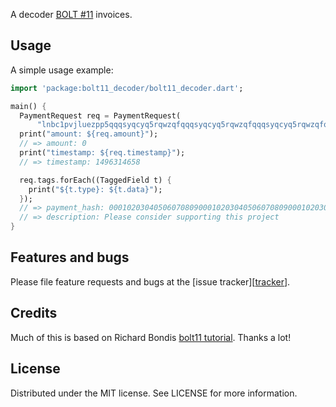 A decoder [BOLT #11](https://github.com/lightningnetwork/lightning-rfc/blob/master/11-payment-encoding.md) invoices.


## Usage

A simple usage example:

```dart
import 'package:bolt11_decoder/bolt11_decoder.dart';

main() {
  PaymentRequest req = PaymentRequest(
      "lnbc1pvjluezpp5qqqsyqcyq5rqwzqfqqqsyqcyq5rqwzqfqqqsyqcyq5rqwzqfqypqdpl2pkx2ctnv5sxxmmwwd5kgetjypeh2ursdae8g6twvus8g6rfwvs8qun0dfjkxaq8rkx3yf5tcsyz3d73gafnh3cax9rn449d9p5uxz9ezhhypd0elx87sjle52x86fux2ypatgddc6k63n7erqz25le42c4u4ecky03ylcqca784w");
  print("amount: ${req.amount}");
  // => amount: 0
  print("timestamp: ${req.timestamp}");
  // => timestamp: 1496314658

  req.tags.forEach((TaggedField t) {
    print("${t.type}: ${t.data}");
  });
  // => payment_hash: 0001020304050607080900010203040506070809000102030405060708090102
  // => description: Please consider supporting this project
}
```

## Features and bugs

Please file feature requests and bugs at the [issue tracker][[tracker](https://github.com/fusion44/dart_bolt11_decoder/issues)].

[tracker]: http://example.com/issues/replaceme

## Credits
Much of this is based on Richard Bondis [bolt11 tutorial](https://github.com/rsbondi/bolt11-tutorial). Thanks a lot!


## License
Distributed under the MIT license. See LICENSE for more information.